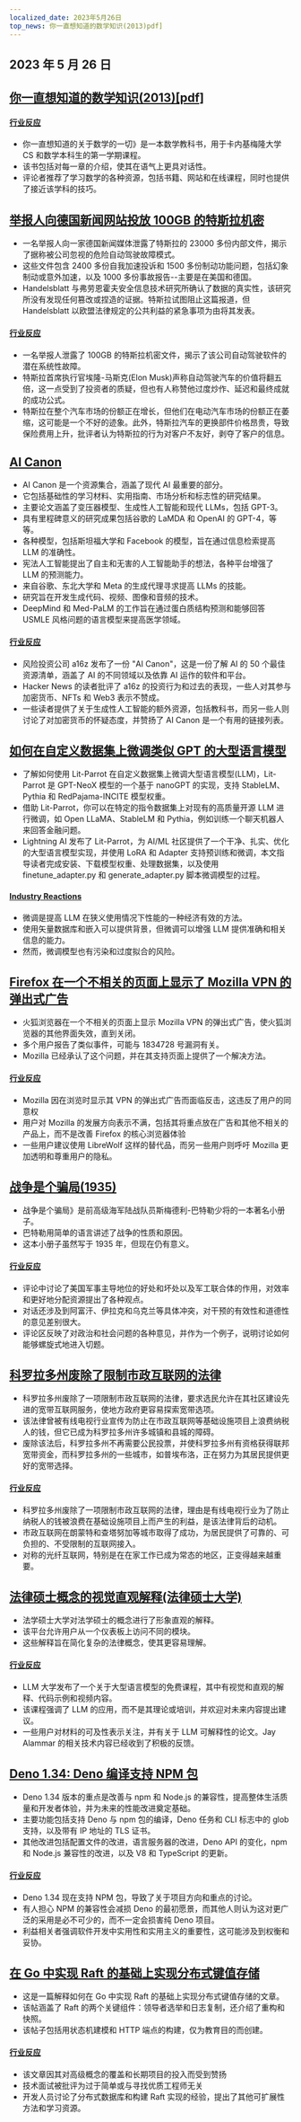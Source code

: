 ```yaml
---
localized_date: 2023年5月26日
top_news: 你一直想知道的数学知识(2013)pdf]
---
```


## 2023 年 5 月 26 日

## [你一直想知道的数学知识(2013)[pdf]](https://www.math.cmu.edu/~jmackey/151_128/bws_book.pdf)

#### [行业反应](http://news.ycombinator.com/item?id=36069847)

- 你一直想知道的关于数学的一切》是一本数学教科书，用于卡内基梅隆大学 CS 和数学本科生的第一学期课程。
- 该书包括对每一章的介绍，使其在语气上更具对话性。
- 评论者推荐了学习数学的各种资源，包括书籍、网站和在线课程，同时也提供了接近该学科的技巧。

## [举报人向德国新闻网站投放 100GB 的特斯拉机密](https://jalopnik.com/whistleblower-drops-100-gigabytes-of-tesla-secrets-to-g-1850476542)

- 一名举报人向一家德国新闻媒体泄露了特斯拉的 23000 多份内部文件，揭示了据称被公司忽视的危险自动驾驶故障模式。
- 这些文件包含 2400 多份自我加速投诉和 1500 多份制动功能问题，包括幻象制动或意外加速，以及 1000 多份事故报告--主要是在美国和德国。
- Handelsblatt 与弗劳恩霍夫安全信息技术研究所确认了数据的真实性，该研究所没有发现任何篡改或捏造的证据。特斯拉试图阻止这篇报道，但 Handelsblatt 以欧盟法律规定的公共利益的紧急事项为由将其发表。

#### [行业反应](http://news.ycombinator.com/item?id=36075886)

- 一名举报人泄露了 100GB 的特斯拉机密文件，揭示了该公司自动驾驶软件的潜在系统性故障。
- 特斯拉首席执行官埃隆-马斯克(Elon Musk)声称自动驾驶汽车的价值将翻五倍，这一点受到了投资者的质疑，但也有人称赞他过度炒作、延迟和最终成就的成功公式。
- 特斯拉在整个汽车市场的份额正在增长，但他们在电动汽车市场的份额正在萎缩，这可能是一个不好的迹象。此外，特斯拉汽车的更换部件价格昂贵，导致保险费用上升，批评者认为特斯拉的行为对客户不友好，剥夺了客户的信息。

## [AI Canon](https://a16z.com/2023/05/25/ai-canon/)

- AI Canon 是一个资源集合，涵盖了现代 AI 最重要的部分。
- 它包括基础性的学习材料、实用指南、市场分析和标志性的研究结果。
- 主要论文涵盖了变压器模型、生成性人工智能和现代 LLMs，包括 GPT-3。
- 具有里程碑意义的研究成果包括谷歌的 LaMDA 和 OpenAI 的 GPT-4，等等。
- 各种模型，包括斯坦福大学和 Facebook 的模型，旨在通过信息检索提高 LLM 的准确性。
- 宪法人工智能提出了自主和无害的人工智能助手的想法，各种平台增强了 LLM 的预测能力。
- 来自谷歌、东北大学和 Meta 的生成代理寻求提高 LLMs 的技能。
- 研究旨在开发生成代码、视频、图像和音频的技术。
- DeepMind 和 Med-PaLM 的工作旨在通过蛋白质结构预测和能够回答 USMLE 风格问题的语言模型来提高医学领域。

#### [行业反应](http://news.ycombinator.com/item?id=36072268)

- 风险投资公司 a16z 发布了一份 "AI Canon"，这是一份了解 AI 的 50 个最佳资源清单，涵盖了 AI 的不同领域以及依靠 AI 运作的软件和平台。
- Hacker News 的读者批评了 a16z 的投资行为和过去的表现，一些人对其参与加密货币、NFTs 和 Web3 表示不赞成。
- 一些读者提供了关于生成性人工智能的额外资源，包括教科书，而另一些人则讨论了对加密货币的怀疑态度，并赞扬了 AI Canon 是一个有用的链接列表。

## [如何在自定义数据集上微调类似 GPT 的大型语言模型](https://lightning.ai/pages/blog/how-to-finetune-gpt-like-large-language-models-on-a-custom-dataset/)

- 了解如何使用 Lit-Parrot 在自定义数据集上微调大型语言模型(LLM)，Lit-Parrot 是 GPT-NeoX 模型的一个基于 nanoGPT 的实现，支持 StableLM、Pythia 和 RedPajama-INCITE 模型权重。
- 借助 Lit-Parrot，你可以在特定的指令数据集上对现有的高质量开源 LLM 进行微调，如 Open LLaMA、StableLM 和 Pythia，例如训练一个聊天机器人来回答金融问题。
- Lightning AI 发布了 Lit-Parrot，为 AI/ML 社区提供了一个干净、扎实、优化的大型语言模型实现，并使用 LoRA 和 Adapter 支持预训练和微调，本文指导读者完成安装、下载模型权重、处理数据集，以及使用 finetune_adapter.py 和 generate_adapter.py 脚本微调模型的过程。

#### [Industry Reactions](http://news.ycombinator.com/item?id=36068850)

- 微调是提高 LLM 在狭义使用情况下性能的一种经济有效的方法。
- 使用矢量数据库和嵌入可以提供背景，但微调可以增强 LLM 提供准确和相关信息的能力。
- 然而，微调模型也有污染和过度拟合的风险。

## [Firefox 在一个不相关的页面上显示了 Mozilla VPN 的弹出式广告](https://bugzilla.mozilla.org/show_bug.cgi?id=1835158)

- 火狐浏览器在一个不相关的页面上显示 Mozilla VPN 的弹出式广告，使火狐浏览器的其他界面失效，直到关闭。
- 多个用户报告了类似事件，可能与 1834728 号漏洞有关。
- Mozilla 已经承认了这个问题，并在其支持页面上提供了一个解决方法。

#### [行业反应](http://news.ycombinator.com/item?id=36077360)

- Mozilla 因在浏览时显示其 VPN 的弹出式广告而面临反击，这违反了用户的同意权
- 用户对 Mozilla 的发展方向表示不满，包括其将重点放在广告和其他不相关的产品上，而不是改善 Firefox 的核心浏览器体验
- 一些用户建议使用 LibreWolf 这样的替代品，而另一些用户则呼吁 Mozilla 更加透明和尊重用户的隐私。

## [战争是个骗局(1935)](https://archive.org/details/WarIsARacket)

- 战争是个骗局》是前高级海军陆战队员斯梅德利-巴特勒少将的一本著名小册子。
- 巴特勒用简单的语言讲述了战争的性质和原因。
- 这本小册子虽然写于 1935 年，但现在仍有意义。

#### [行业反应](http://news.ycombinator.com/item?id=36074845)

- 评论中讨论了美国军事主导地位的好处和坏处以及军工联合体的作用，对效率和更好地分配资源提出了各种观点。
- 对话还涉及到阿富汗、伊拉克和乌克兰等具体冲突，对干预的有效性和道德性的意见差别很大。
- 评论区反映了对政治和社会问题的各种意见，并作为一个例子，说明讨论如何能够螺旋式地进入切题。

## [科罗拉多州废除了限制市政互联网的法律](https://coloradosun.com/2023/05/24/municipal-internet-sb-152-repealed-colorado/)

- 科罗拉多州废除了一项限制市政互联网的法律，要求选民允许在其社区建设先进的宽带互联网服务，使地方政府更容易探索宽带选项。
- 该法律曾被有线电视行业宣传为防止在市政互联网等基础设施项目上浪费纳税人的钱，但它已成为科罗拉多州许多城镇和县城的障碍。
- 废除该法后，科罗拉多州不再需要公民投票，并使科罗拉多州有资格获得联邦宽带资金，而科罗拉多州的一些城市，如普埃布洛，正在努力为其居民提供更好的宽带选择。

#### [行业反应](http://news.ycombinator.com/item?id=36075801)

- 科罗拉多州废除了一项限制市政互联网的法律，理由是有线电视行业为了防止纳税人的钱被浪费在基础设施项目上而产生的利益，是该法律背后的动机。
- 市政互联网在朗蒙特和查塔努加等城市取得了成功，为居民提供了可靠的、可负担的、不受限制的互联网接入。
- 对称的光纤互联网，特别是在在家工作已成为常态的地区，正变得越来越重要。

## [法律硕士概念的视觉直观解释(法律硕士大学)](https://llm.university)

- 法学硕士大学对法学硕士的概念进行了形象直观的解释。
- 该平台允许用户从一个仪表板上访问不同的模块。
- 这些解释旨在简化复杂的法律概念，使其更容易理解。

#### [行业反应](http://news.ycombinator.com/item?id=36070090)

- LLM 大学发布了一个关于大型语言模型的免费课程，其中有视觉和直观的解释、代码示例和视频内容。
- 该课程强调了 LLM 的应用，而不是其理论或培训，并欢迎对未来内容提出建议。
- 一些用户对材料的可及性表示关注，并有关于 LLM 可解释性的论文。Jay Alammar 的相关技术内容已经收到了积极的反馈。

## [Deno 1.34: Deno 编译支持 NPM 包](https://deno.com/blog/v1.34)

- Deno 1.34 版本的重点是改善与 npm 和 Node.js 的兼容性，提高整体生活质量和开发者体验，并为未来的性能改进奠定基础。
- 主要功能包括支持 Deno 与 npm 包的编译，Deno 任务和 CLI 标志中的 glob 支持，以及带有 IP 地址的 TLS 证书。
- 其他改进包括配置文件的改进，语言服务器的改进，Deno API 的变化，npm 和 Node.js 兼容性的改进，以及 V8 和 TypeScript 的更新。

#### [行业反应](http://news.ycombinator.com/item?id=36068896)

- Deno 1.34 现在支持 NPM 包，导致了关于项目方向和重点的讨论。
- 有人担心 NPM 的兼容性会减损 Deno 的最初愿景，而其他人则认为这对更广泛的采用是必不可少的，而不一定会损害纯 Deno 项目。
- 利益相关者强调软件开发中实用性和实用主义的重要性，这可能涉及到权衡和妥协。

## [在 Go 中实现 Raft 的基础上实现分布式键值存储](https://notes.eatonphil.com/2023-05-25-raft.html)

- 这是一篇解释如何在 Go 中实现 Raft 的基础上实现分布式键值存储的文章。
- 该帖涵盖了 Raft 的两个关键组件：领导者选举和日志复制，还介绍了重构和快照。
- 该帖子包括用状态机建模和 HTTP 端点的构建，仅为教育目的而创建。

#### [行业反应](http://news.ycombinator.com/item?id=36070426)

- 该文章因其对高级概念的覆盖和长期项目的投入而受到赞扬
- 技术面试被批评为过于简单或与寻找优质工程师无关
- 开发人员讨论了分布式数据库和构建 Raft 实现的经验，提出了其他可扩展性方法和学习资源。
